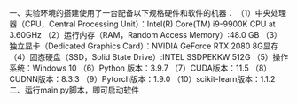 一、实验环境的搭建使用了一台配备以下规格硬件和软件的机器：
（1）中央处理器（CPU，Central Processing Unit）：Intel(R) Core(TM) i9-9900K CPU at 3.60GHz
（2）运行内存（RAM，Random Access Memory）:48.0 GB
（3）独立显卡（Dedicated Graphics Card）：NVIDIA GeForce RTX 2080 8G显存
（4）固态硬盘（SSD，Solid State Drive）:INTEL SSDPEKKW 512G
（5）操作系统：Windows 10
（6）Python 版本：3.9.7
（7）CUDA版本：11.5
（8）CUDNN版本：8.3.3
（9）Pytorch版本：1.9.0
（10）scikit-learn版本：1.1.2
二、运行main.py脚本，即可启动软件
